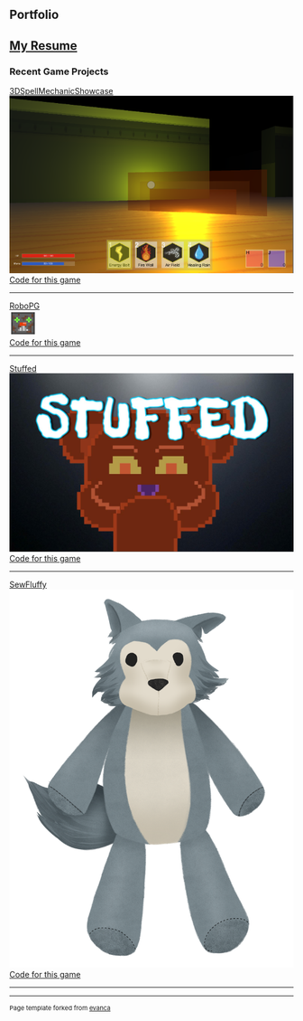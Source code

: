 ## Portfolio

[My Resume](/Andrew_Wang_Resume.pdf)
---

### Recent Game Projects


[3DSpellMechanicShowcase](https://meateor.itch.io/spellgame)
<br>
<img src="images/Spell.PNG?raw=true"/>
<br>
<a href="https://github.com/Meateoreo/AndrewWangCodes/">Code for this game</a>

---
[RoboPG](https://meateor.itch.io/robopg)
<br>
<img src="images/Rust.png?raw=true"/>
<br>
<a href="https://github.com/Meateoreo/AndrewWangCodes/tree/master/RoboPG">Code for this game</a>

---
[Stuffed](https://meateor.itch.io/stuffed)
<br>
<img src="images/LosePic.JPG?raw=true"/>
<br>
<a href="https://github.com/Meateoreo/AndrewWangCodes/tree/master/RoboPG">Code for this game</a>

---
[SewFluffy](https://meateor.itch.io/sewfluffy)
<br>
<img src="images/Wolf_Base.png?raw=true"/>
<br>
<a href="https://github.com/Meateoreo/AndrewWangCodes/tree/master/RoboPG">Code for this game</a>

---




---
<p style="font-size:11px">Page template forked from <a href="https://github.com/evanca/quick-portfolio">evanca</a></p>
<!-- Remove above link if you don't want to attibute -->
